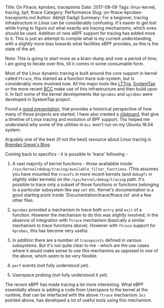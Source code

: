 Title: On Ftrace, kprobes, tracepoints
Date: 2017-08-09
Tags: linux-kernel, tracing, bpf, ftrace
Category: Performance
Slug: on-ftrace-kprobes-tracepoints.md
Author: Abhijit Gadgil
Summary: For a beginner, tracing infrastructure in Linux can be considerably confusing. It's easier to get lost while trying to figure out what exactly are tracing mechanisms, which ones should be used. Addition of new eBPF support for tracing has added more to it. This is just an attempt to compile what is my current understanding, with a slightly more bias towards what facilities eBPF provides, as this is the state of the art.

Note: This is going to start more as a brain-dump and over a period of time, I am going to iterate over this, till it comes in some consumable form.

Most of the Linux dynamic tracing is built around the core support in kernel called `Ftrace`, this started as a function trace sub-system, but is considerably more involved now. All the major tools like [LTTng](), [SystemTap]() or the more recent [BCC]() make use of this infrastructure and then build upon it. In fact some of the kernel developments like `kprobes` and `uprobes` were developed in SystemTap project.

Found a [good presentation](http://events.linuxfoundation.org/images/stories/pdf/lceu2012_zannoni.pdf), that provides a historical perspective of how many of these projects are started. I have also created a [clipboard](https://www.slideshare.net/gabhijit1/clipboards/linux-tracing), that give a timeline of Linux tracing and evolution of BPF support. Ths helped me understand why some of the utilities in `bcc` won't run on my Ubuntu 16.04 system.

Arguably one of the best (if not the best) resource about Linux tracing is [Brendan Gregg's Blog](http://www.brendangregg.com/).

Coming back to specifics - it is possible to 'trace' following -

1. A vast majority of kernel functions - those availabble inside `/sys/kernel/debug/tracing/available_filter_functions`. (This assumes you have mounted the `tracefs` in more recent kernels (and `debugfs` in slightly older kernels) on the `/sys/kernel/debug/tracing` path. It's possible to trace only a subset of those functions or functions belonging to a particular subsystem like say `net` etc. Kernel's documentation is a good starting point inside `Documentation/trace/ftrace.txt' and a few other files.

2. `kprobes` provided a mechanism to trace both `entry` and `exit` of a function. However the mechanism to do this was slightly involved, in the absence of integration with `ftrace` mechanism (basically a similar mechanism to trace functions above). However with `ftrace` support for `kprobes`, this has become very useful.

3. In addition there are a number of `tracepoints` defined in various subsystems. But it's not quite clear to me - which are the use cases where it would make sense to use this mechanims as opposed to one of the above, which seem to be very flexible.

4. `perf` events (not fully understood yet).

5. Userspace probing (not fully understood it yet).

The recent eBPF has made tracing a lot more interesting. What eBPF essentially allows is adding a code from Userspace to the kernel at the runtime, that can be interfaced with the above `ftrace` mechanism. `bcc` pointed above, has developed a lot of useful tools using this mechanism.



